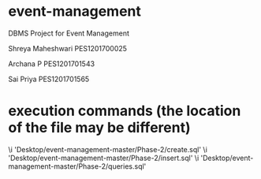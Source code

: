 # event-management
DBMS Project for Event Management 

Shreya Maheshwari PES1201700025

Archana P PES1201701543

Sai Priya PES1201701565

# execution commands (the location of the file may be different)
\i 'Desktop/event-management-master/Phase-2/create.sql'
\i 'Desktop/event-management-master/Phase-2/insert.sql'
\i 'Desktop/event-management-master/Phase-2/queries.sql' 
